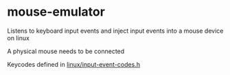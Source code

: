 # mouse-emulator
Listens to keyboard input events and inject input events into a mouse device on linux

A physical mouse needs to be connected

Keycodes defined in [linux/input-event-codes.h](https://github.com/torvalds/linux/blob/master/include/uapi/linux/input-event-codes.h)
